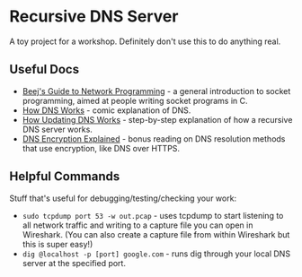 # Recursive DNS Server

A toy project for a workshop. Definitely don't use this to do anything real.

## Useful Docs

- [Beej's Guide to Network Programming](https://beej.us/guide/bgnet/pdf/bgnet_usl_c_1.pdf) - a general introduction to socket programming, aimed at people writing socket programs in C.
- [How DNS Works](https://howdns.works/) - comic explanation of DNS.
- [How Updating DNS Works](https://jvns.ca/blog/how-updating-dns-works/) - step-by-step explanation of how a recursive DNS server works.
- [DNS Encryption Explained](https://blog.cloudflare.com/dns-encryption-explained/) - bonus reading on DNS resolution methods that use encryption, like DNS over HTTPS.

## Helpful Commands

Stuff that's useful for debugging/testing/checking your work:

- `sudo tcpdump port 53 -w out.pcap` - uses tcpdump to start listening to all network traffic and writing to a capture file you can open in Wireshark. (You can also create a capture file from within Wireshark but this is super easy!)
- `dig @localhost -p [port] google.com` - runs dig through your local DNS server at the specified port.
